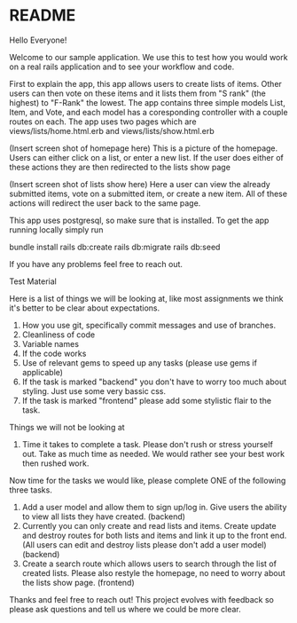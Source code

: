 # README

Hello Everyone!

Welcome to our sample application. We use this to test how you would work on a real rails application and to see your workflow and code.

First to explain the app, this app allows users to create lists of items. Other users can then vote on these items and it lists them from "S rank" (the highest) to "F-Rank" the lowest.
The app contains three simple models List, Item, and Vote, and each model has a coresponding controller with a couple routes on each. The app uses two pages which are views/lists/home.html.erb and views/lists/show.html.erb

(Insert screen shot of homepage here)
This is a picture of the homepage. Users can either click on a list, or enter a new list. If the user does either of these actions they are then redirected to the lists show page

(Insert screen shot of lists show here)
Here a user can view the already submitted items, vote on a submitted item, or create a new item. All of these actions will redirect the user back to the same page.

This app uses postgresql, so make sure that is installed. To get the app running locally simply run

bundle install
rails db:create
rails db:migrate
rails db:seed

If you have any problems feel free to reach out.

Test Material

Here is a list of things we will be looking at, like most assignments we think it's better to be clear about expectations.

1. How you use git, specifically commit messages and use of branches.
2. Cleanliness of code
3. Variable names
4. If the code works
5. Use of relevant gems to speed up any tasks (please use gems if applicable)
6. If the task is marked "backend" you don't have to worry too much about styling. Just use some very bassic css.
7. If the task is marked "frontend" please add some stylistic flair to the task.

Things we will not be looking at

1. Time it takes to complete a task. Please don't rush or stress yourself out. Take as much time as needed. We would rather see your best work then rushed work.

Now time for the tasks we would like, please complete ONE of the following three tasks.

1. Add a user model and allow them to sign up/log in. Give users the ability to view all lists they have created. (backend)
2. Currently you can only create and read lists and items. Create update and destroy routes for both lists and items and link it up to the front end. (All users can edit and destroy lists please don't add a user model) (backend)
3. Create a search route which allows users to search through the list of created lists. Please also restyle the homepage, no need to worry about the lists show page. (frontend)

Thanks and feel free to reach out! This project evolves with feedback so please ask questions and tell us where we could be more clear.
